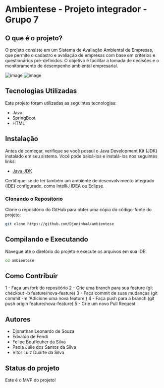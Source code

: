 # Ambientese - Projeto integrador - Grupo 7

## O que é o projeto?
O projeto consiste em um Sistema de Avaliação Ambiental de Empresas, que permite o cadastro e avaliação de empresas com base em critérios e questionários pré-definidos. O objetivo é facilitar a tomada de decisões e o monitoramento de desempenho ambiental empresarial.

![image](https://github.com/user-attachments/assets/f161ab57-231b-4346-a1a1-2b1b7c849837)
![image](https://github.com/user-attachments/assets/be846da2-af48-4bf7-a569-7eac34b62ceb)




## Tecnologias Utilizadas

Este projeto foram utilizadas as seguintes tecnologias:

- Java
- SpringBoot
- HTML

## Instalação
Antes de começar, verifique se você possui o Java Development Kit (JDK) instalado em seu sistema. Você pode baixá-los e instalá-los nos seguintes links:

- [Java JDK](https://www.oracle.com/java/technologies/javase-downloads.html)

Certifique-se de ter também um ambiente de desenvolvimento integrado (IDE) configurado, como IntelliJ IDEA ou Eclipse.

### Clonando o Repositório
Clone o repositório do GitHub para obter uma cópia do código-fonte do projeto:

```bash
git clone https://github.com/DjoninhaA/ambientese
```

## Compilando e Executando
Navegue até o diretório do projeto e execute os arquivos em sua IDE:

```bash
cd ambientese
```

## Como Contribuir
1 - Faça um fork do repositório
2 - Crie uma branch para sua feature (git checkout -b feature/nova-feature)
3 - Faça commit de suas mudanças (git commit -m 'Adicione uma nova feature')
4 - Faça push para a branch (git push origin feature/nova-feature)
5 - Crie um novo Pull Request

## Autores
* Djonathan Leonardo de Souza
* Edvaldo de Fendi
* Felipe Boufleuher da Silva
* Paola Julie dos Santos da Silva
* Vitor Luiz Duarte da Silva

## Status do projeto
Este é o MVP do projeto!
